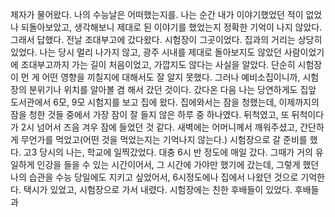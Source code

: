 제자가 물어왔다. 나의 수능날은 어떠했는지를. 나는 순간 내가 이야기했었던 적이 없었나 되돌아보았고, 생각해보니 제대로 된 이야기를 했었는지 정확한 기억이 나지 않았다. 그래서 답했다.
전날 조대부고에 갔다왔다. 시험장이 그곳이었다. 집과의 거리는 상당히 있었다. 나는 당시 멀리 나가지 않고, 광주 시내를 제대로 돌아보지도 않았던 사람이었기에 조대부고까지 가는 길이 처음이었고, 가깝지도 않다는 사실을 알았다. 단순히 시험장이 먼 게 어떤 영향을 끼칠지에 대해서도 잘 알지 못했다. 그러나 예비소집이니까, 시험장의 분위기나 위치를 알아볼 겸 해서 갔던 것이다.
갔다온 다음 나는 당연하게도 집앞 도서관에서 6모, 9모 시험지를 보고 집에 왔다. 집에와서는 잠을 청했는데, 이제까지의 잠을 청한 것들 중에서 가장 잠이 잘 들지 않은 하루 중 하나였다. 뒤척였고, 또 뒤척이다가 2시 넘어서 즈음 겨우 잠에 들었던 것 같다. 새벽에는 어머니께서 깨워주셨고, 간단하게 무언가를 먹었고(어떤 것을 먹었는지는 기억나지 않는다.) 시험장으로 갈 준비를 했다.
고3 당시의 나는, 학교에 일찍갔었다. 대충 6시 반 정도에 매일 갔다. 그때가 거의 유일하게 인강을 들을 수 있는 시간이어서, 그 시간에 가야만 했기에 갔는데, 그렇게 했던 나의 습관을 수능 당일에도 지키고 싶었어서, 6시정도에나 집에서 나왔던 것으로 기억한다. 택시가 있었고, 시험장으로 가서 내렸다. 시험장에는 친한 후배들이 있었다. 후배들과 